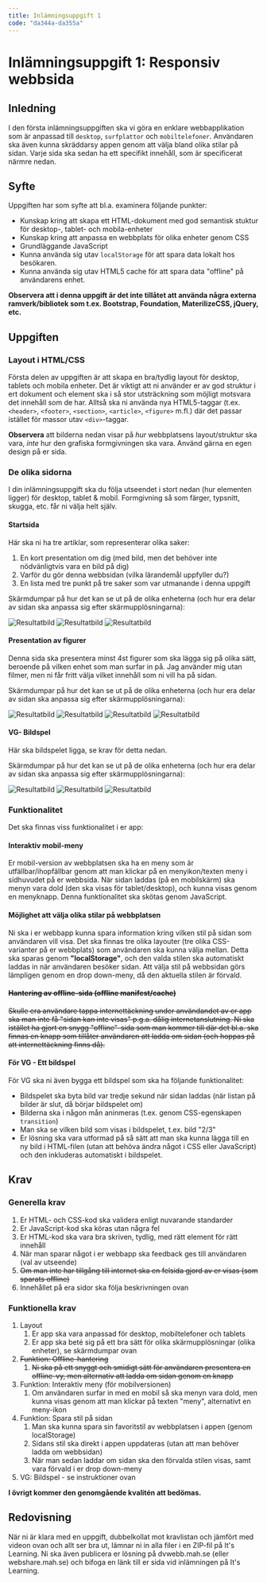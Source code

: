 ```yaml
---
title: Inlämningsuppgift 1
code: "da344a-da355a"
---
```

# Inlämningsuppgift 1: Responsiv webbsida

## Inledning

I den första inlämningsuppgiften ska vi göra en enklare webbapplikation som är anpassad till `desktop`, `surfplattor` och `mobiltelefoner`. Användaren ska även kunna skräddarsy appen genom att välja bland olika stilar på sidan. Varje sida ska sedan ha ett specifikt innehåll, som är specificerat närmre nedan.

## Syfte

Uppgiften har som syfte att bl.a. examinera följande punkter:

*   Kunskap kring att skapa ett HTML-dokument med god semantisk stuktur för desktop-, tablet- och mobila-enheter
*   Kunskap kring att anpassa en webbplats för olika enheter genom CSS
*   Grundläggande JavaScript
*   Kunna använda sig utav `localStorage` för att spara data lokalt hos besökaren.
*   Kunna använda sig utav HTML5 cache för att spara data "offline" på användarens enhet.

**Observera att i denna uppgift är det inte tillåtet att använda några externa ramverk/bibliotek som t.ex. Bootstrap, Foundation, MaterilizeCSS, jQuery, etc.**

## Uppgiften

### Layout i HTML/CSS

Första delen av uppgiften är att skapa en bra/tydlig layout för desktop, tablets och mobila enheter. Det är viktigt att ni använder er av god struktur i ert dokument och element ska i så stor utsträckning som möjligt motsvara det innehåll som de har. Alltså ska ni använda nya HTML5-taggar (t.ex. `<header>`, `<footer>`, `<section>`, `<article>`, `<figure>` m.fl.) där det passar istället för massor utav `<div>`-taggar.

**Observera** att bilderna nedan visar på *hur* webbplatsens layout/struktur ska vara, *inte* hur den grafiska formgivningen ska vara. Använd gärna en egen design på er sida.

### De olika sidorna

I din inlämningsuppgift ska du följa utseendet i stort nedan (hur elementen ligger) för desktop, tablet & mobil. Formgivning så som färger, typsnitt, skugga, etc. får ni välja helt själv.

#### Startsida

Här ska ni ha tre artiklar, som representerar olika saker:

1. En kort presentation om dig (med bild, men det behöver inte nödvänligtvis vara en bild på dig)
2. Varför du gör denna webbsidan (vilka lärandemål uppfyller du?)
3. En lista med tre punkt på tre saker som var utmanande i denna uppgift

Skärmdumpar på hur det kan se ut på de olika enheterna (och hur era delar av sidan ska anpassa sig efter skärmupplösningarna):

![Resultatbild](images/desktop1.png)
![Resultatbild](images/tablet1.png)
![Resultatbild](images/mobile1.png)

#### Presentation av figurer

Denna sida ska presentera minst 4st figurer som ska lägga sig på olika sätt, beroende på vilken enhet som man surfar in på. Jag använder mig utan filmer, men ni får fritt välja vilket innehåll som ni vill ha på sidan.

Skärmdumpar på hur det kan se ut på de olika enheterna (och hur era delar av sidan ska anpassa sig efter skärmupplösningarna):

![Resultatbild](images/desktop2.png)
![Resultatbild](images/tablet2.png)
![Resultatbild](images/mobile2.png)
![Resultatbild](images/mobile2b.png)

#### VG- Bildspel

Här ska bildspelet ligga, se krav för detta nedan.

Skärmdumpar på hur det kan se ut på de olika enheterna (och hur era delar av sidan ska anpassa sig efter skärmupplösningarna):

![Resultatbild](images/desktop3.png)
![Resultatbild](images/tablet3.png)
![Resultatbild](images/mobile3.png)

### Funktionalitet

Det ska finnas viss funktionalitet i er app:

#### Interaktiv mobil-meny

Er mobil-version av webbplatsen ska ha en meny som är utfällbar/ihopfällbar genom att man klickar på en menyikon/texten meny i sidhuvudet på er webbsida. När sidan laddas (på en mobilskärm) ska menyn vara dold (den ska visas för tablet/desktop), och kunna visas genom en menyknapp. Denna funktionalitet ska skötas genom JavaScript.

#### Möjlighet att välja olika stilar på webbplatsen

Ni ska i er webbapp kunna spara information kring vilken stil på sidan som användaren vill visa. Det ska finnas tre olika layouter (tre olika CSS-varianter på er webbplats) som användaren ska kunna välja mellan. Detta ska sparas genom **"localStorage"**, och den valda stilen ska automatiskt laddas in när användaren besöker sidan. Att välja stil på webbsidan görs lämpligen genom en drop down-meny, då den aktuella stilen är förvald.

#### <strike>Hantering av offline-sida (offline manifest/cache)</strike>

<strike>Skulle era användare tappa internettäckning under användandet av er app ska man inte få "sidan kan inte visas" p.g.a. dålig internetanslutning. Ni ska istället ha gjort en snygg "offline"-sida som man kommer till där det bl.a. ska finnas en knapp som tillåter användaren att ladda om sidan (och hoppas på att internettäckning finns då).</strike>

#### För VG - Ett bildspel

För VG ska ni även bygga ett bildspel som ska ha följande funktionalitet:

*   Bildspelet ska byta bild var tredje sekund när sidan laddas (när listan på bilder är slut, då börjar bildspelet om)
*   Bilderna ska i någon mån aninmeras (t.ex. genom CSS-egenskapen `transition`)
*   Man ska se vilken bild som visas i bildspelet, t.ex. bild "2/3"
*   Er lösning ska vara utformad på så sätt att man ska kunna lägga till en ny bild i HTML-filen (utan att behöva ändra något i CSS eller JavaScript) och den inkluderas automatiskt i bildspelet.

## Krav

### Generella krav

1. Er HTML- och CSS-kod ska validera enligt nuvarande standarder
2. Er JavaScript-kod ska köras utan några fel
3. Er HTML-kod ska vara bra skriven, tydlig, med rätt element för rätt innehåll
4. När man sparar något i er webbapp ska feedback ges till användaren (val av utseende)
5. <strike>Om man inte har tillgång till internet ska en felsida gjord av er visas (som sparats offline)</strike>
6. Innehållet på era sidor ska följa beskrivningen ovan

### Funktionella krav

1.  Layout
    1.  Er app ska vara anpassad för desktop, mobiltelefoner och tablets
    2.  Er app ska beté sig på ett bra sätt för olika skärmupplösningar (olika enheter), se skärmdumpar ovan
2.  <strike>Funktion: Offline-hantering</strike>
    1.  <strike>Ni ska på ett snyggt och smidigt sätt för användaren presentera en offline-vy, men alternativ att ladda om sidan genom en knapp</strike>
3.  Funktion: Interaktiv meny (för mobilversionen)
    1.  Om användaren surfar in med en mobil så ska menyn vara dold, men kunna visas genom att man klickar på texten "meny", alternativt en meny-ikon
4.  Funktion: Spara stil på sidan
    1.  Man ska kunna spara sin favoritstil av webbplatsen i appen (genom localStorage)
    2.  Sidans stil ska direkt i appen uppdateras (utan att man behöver ladda om webbsidan)
	3.  När man sedan laddar om sidan ska den förvalda stilen visas, samt vara förvald i er drop down-meny
5.  VG: Bildspel - se instruktioner ovan

**I övrigt kommer den genomgående kvalitén att bedömas.**

## Redovisning

När ni är klara med en uppgift, dubbelkollat mot kravlistan och jämfört med videon ovan och allt ser bra ut, lämnar ni in alla filer i en ZIP-fil på It's Learning. Ni ska även publicera er lösning på dvwebb.mah.se (eller webshare.mah.se) och bifoga en länk till er sida vid inlämningen på It's Learning.
